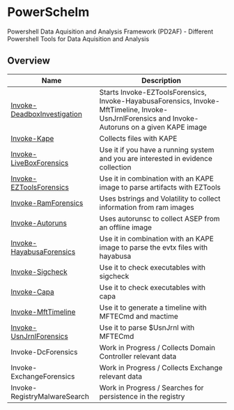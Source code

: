 # PowerSchelm

Powershell Data Aquisition and Analysis Framework (PD2AF) - Different Powershell Tools for Data Aquisition and Analysis

## Overview

| Name                                                         | Description                                                                                                                                     |
| ------------------------------------------------------------ | ----------------------------------------------------------------------------------------------------------------------------------------------- |
| [Invoke-DeadboxInvestigation](/docs/deadboxinvestigation.md) | Starts Invoke-EZToolsForensics, Invoke-HayabusaForensics, Invoke-MftTimeline, Invoke-UsnJrnlForensics and Invoke-Autoruns on a given KAPE image |
| [Invoke-Kape](/docs/kape.md)                                 | Collects files with KAPE                                                                                                                        |
| [Invoke-LiveBoxForensics](/docs/liveboxforensics.md)         | Use it if you have a running system and you are interested in evidence collection                                                               |
| [Invoke-EZToolsForensics](/docs/eztoolsforensics.md)         | Use it in combination with an KAPE image to parse artifacts with EZTools                                                                        |
| [Invoke-RamForensics](/docs/ramforensics.md)                 | Uses bstrings and Volatility to collect information from ram images                                                                             |
| [Invoke-Autoruns](/docs/autorunsc.md)                        | Uses autorunsc to collect ASEP from an offline image                                                                                            |
| [Invoke-HayabusaForensics](/docs/hayabusaforensics.md)       | Use it in combination with an KAPE image to parse the evtx files with hayabusa                                                                  |
| [Invoke-Sigcheck](/docs/sigcheck.md)                         | Use it to check executables with sigcheck                                                                                                       |
| [Invoke-Capa](/docs/capa.md)                                 | Use it to check executables with capa                                                                                                           |
| [Invoke-MftTimeline](/docs/mfttimeline.md)                   | Use it to generate a timeline with MFTECmd and mactime                                                                                          |
| [Invoke-UsnJrnlForensics](/docs/usnjrnl.md)                  | Use it to parse $UsnJrnl with MFTECmd                                                                                                           |
| Invoke-DcForensics                                           | Work in Progress / Collects Domain Controller relevant data                                                                                     |
| Invoke-ExchangeForensics                                     | Work in Progress / Collects Exchange relevant data                                                                                              |
| Invoke-RegistryMalwareSearch                                 | Work in Progress / Searches for persistence in the registry                                                                                     |